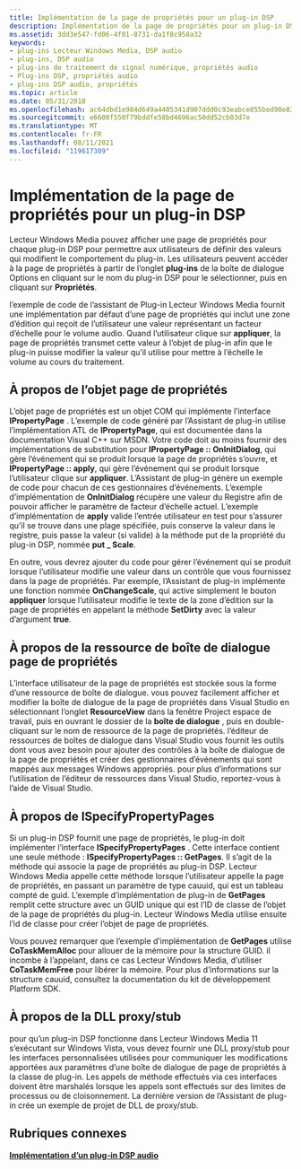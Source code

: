 ```yaml
---
title: Implémentation de la page de propriétés pour un plug-in DSP
description: Implémentation de la page de propriétés pour un plug-in DSP
ms.assetid: 3dd3e547-fd06-4f01-8731-da1f8c958a32
keywords:
- plug-ins Lecteur Windows Media, DSP audio
- plug-ins, DSP audio
- plug-ins de traitement de signal numérique, propriétés audio
- Plug-ins DSP, propriétés audio
- plug-ins DSP audio, propriétés
ms.topic: article
ms.date: 05/31/2018
ms.openlocfilehash: ac64dbd1e984d649a4405341d907ddd0c93eabce855bed90e83f698b778a3a2e
ms.sourcegitcommit: e6600f550f79bddfe58bd4696ac50dd52cb03d7e
ms.translationtype: MT
ms.contentlocale: fr-FR
ms.lasthandoff: 08/11/2021
ms.locfileid: "119617309"
---
```

# <a name="implementing-the-property-page-for-a-dsp-plug-in"></a>Implémentation de la page de propriétés pour un plug-in DSP

Lecteur Windows Media pouvez afficher une page de propriétés pour chaque plug-in DSP pour permettre aux utilisateurs de définir des valeurs qui modifient le comportement du plug-in. Les utilisateurs peuvent accéder à la page de propriétés à partir de l’onglet **plug-ins** de la boîte de dialogue Options en cliquant sur le nom du plug-in DSP pour le sélectionner, puis en cliquant sur **Propriétés**.

l’exemple de code de l’assistant de Plug-in Lecteur Windows Media fournit une implémentation par défaut d’une page de propriétés qui inclut une zone d’édition qui reçoit de l’utilisateur une valeur représentant un facteur d’échelle pour le volume audio. Quand l’utilisateur clique sur **appliquer**, la page de propriétés transmet cette valeur à l’objet de plug-in afin que le plug-in puisse modifier la valeur qu’il utilise pour mettre à l’échelle le volume au cours du traitement.

## <a name="about-the-property-page-object"></a>À propos de l’objet page de propriétés

L’objet page de propriétés est un objet COM qui implémente l’interface **IPropertyPage** . L’exemple de code généré par l’Assistant de plug-in utilise l’implémentation ATL de **IPropertyPage**, qui est documentée dans la documentation Visual C++ sur MSDN. Votre code doit au moins fournir des implémentations de substitution pour **IPropertyPage :: OnInitDialog**, qui gère l’événement qui se produit lorsque la page de propriétés s’ouvre, et **IPropertyPage :: apply**, qui gère l’événement qui se produit lorsque l’utilisateur clique sur **appliquer**. L’Assistant de plug-in génère un exemple de code pour chacun de ces gestionnaires d’événements. L’exemple d’implémentation de **OnInitDialog** récupère une valeur du Registre afin de pouvoir afficher le paramètre de facteur d’échelle actuel. L’exemple d’implémentation de **apply** valide l’entrée utilisateur en test pour s’assurer qu’il se trouve dans une plage spécifiée, puis conserve la valeur dans le registre, puis passe la valeur (si valide) à la méthode put de la propriété du plug-in DSP, nommée **put \_ Scale**.

En outre, vous devrez ajouter du code pour gérer l’événement qui se produit lorsque l’utilisateur modifie une valeur dans un contrôle que vous fournissez dans la page de propriétés. Par exemple, l’Assistant de plug-in implémente une fonction nommée **OnChangeScale**, qui active simplement le bouton **appliquer** lorsque l’utilisateur modifie le texte de la zone d’édition sur la page de propriétés en appelant la méthode **SetDirty** avec la valeur d’argument **true**.

## <a name="about-the-property-page-dialog-resource"></a>À propos de la ressource de boîte de dialogue page de propriétés

L’interface utilisateur de la page de propriétés est stockée sous la forme d’une ressource de boîte de dialogue. vous pouvez facilement afficher et modifier la boîte de dialogue de la page de propriétés dans Visual Studio en sélectionnant l’onglet **ResourceView** dans la fenêtre Project espace de travail, puis en ouvrant le dossier de la **boîte de dialogue** , puis en double-cliquant sur le nom de ressource de la page de propriétés. l’éditeur de ressources de boîtes de dialogue dans Visual Studio vous fournit les outils dont vous avez besoin pour ajouter des contrôles à la boîte de dialogue de la page de propriétés et créer des gestionnaires d’événements qui sont mappés aux messages Windows appropriés. pour plus d’informations sur l’utilisation de l’éditeur de ressources dans Visual Studio, reportez-vous à l’aide de Visual Studio.

## <a name="about-ispecifypropertypages"></a>À propos de ISpecifyPropertyPages

Si un plug-in DSP fournit une page de propriétés, le plug-in doit implémenter l’interface **ISpecifyPropertyPages** . Cette interface contient une seule méthode : **ISpecifyPropertyPages :: GetPages**. Il s’agit de la méthode qui associe la page de propriétés au plug-in DSP. Lecteur Windows Media appelle cette méthode lorsque l’utilisateur appelle la page de propriétés, en passant un paramètre de type cauuid, qui est un tableau compté de guid. L’exemple d’implémentation de plug-in de **GetPages** remplit cette structure avec un GUID unique qui est l’ID de classe de l’objet de la page de propriétés du plug-in. Lecteur Windows Media utilise ensuite l’id de classe pour créer l’objet de page de propriétés.

Vous pouvez remarquer que l’exemple d’implémentation de **GetPages** utilise **CoTaskMemAlloc** pour allouer de la mémoire pour la structure GUID. il incombe à l’appelant, dans ce cas Lecteur Windows Media, d’utiliser **CoTaskMemFree** pour libérer la mémoire. Pour plus d’informations sur la structure cauuid, consultez la documentation du kit de développement Platform SDK.

## <a name="about-the-proxystub-dll"></a>À propos de la DLL proxy/stub

pour qu’un plug-in DSP fonctionne dans Lecteur Windows Media 11 s’exécutant sur Windows Vista, vous devez fournir une DLL proxy/stub pour les interfaces personnalisées utilisées pour communiquer les modifications apportées aux paramètres d’une boîte de dialogue de page de propriétés à la classe de plug-in. Les appels de méthode effectués via ces interfaces doivent être marshalés lorsque les appels sont effectués sur des limites de processus ou de cloisonnement. La dernière version de l’Assistant de plug-in crée un exemple de projet de DLL de proxy/stub.

## <a name="related-topics"></a>Rubriques connexes

<dl> <dt>

[**Implémentation d’un plug-in DSP audio**](implementing-an-audio-dsp-plug-in.md)
</dt> </dl>

 

 




